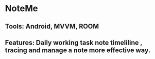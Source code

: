 # NoteMe
## Tools: Android, MVVM, ROOM
## Features: Daily working task note timeliline , tracing and manage a note more effective way.
